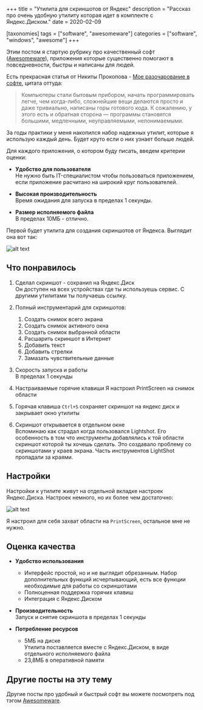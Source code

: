 +++
title = "Утилита для скриншотов от Яндекс"
description = "Рассказ про очень удобную утилиту которая идет в комплекте с Яндекс.Диском."
date = 2020-02-09

[taxonomies]
tags = ["software", "awesomeware"]
categories = ["software", "windows", "awesome"]
+++

Этим постом я стартую рубрику про качественный софт ([Awesomeware](/tags/awesomeware)), 
приложения которые существенно помогают в повседневности, быстры и написаны для людей.

Есть прекрасная статья от Никиты Прокопова - [Мое разочарование в софте](https://tonsky.me/blog/disenchantment/ru/),
цитата оттуда:

> Компьютеры стали бытовым прибором, начать программировать легче, чем когда-либо, сложнейшие вещи делаются просто и даже тривиально, написаны горы готового кода. К сожалению, у этого есть и обратная сторона — программы становятся большими, медленными, неуправляемыми, непонимаемыми.

За годы практики у меня накопился набор надежных утилит, которые я использую каждый день. Будет круто если о них узнает
больше людей.

Для каждого приложения, о котором буду писать, введем критерии оценки:

- **Удобство для пользователя**  
  Не нужно быть IT-специалистом чтобы пользоваться приложением, если приложение расчитано на широкий круг пользователей.

- **Высокая производительность**  
  Время ожидания для запуска в пределах 1 секунды.

- **Размер исполняемого файла**  
  В пределах 10МБ - отлично.

Первой будет утилита для создания скриншотов от Яндекса. Выглядит она вот так:

![alt text](/images/awesomeware/yst-1.png "Скриншот из утилиты")

## Что понравилось

1. Сделал скриншот - сохранил на Яндекс.Диск  
   Он доступен на всех устройствах где ты используешь сервис. С другими утилитами ты получаешь ссылку.

2. Полный инструментарий для скриншотов:

   1. Создать снимок всего экрана
   2. Создать снимок активного окна
   3. Создать снимок выбранной области
   4. Расшарить скриншот в Интернет
   5. Добавить текст
   6. Добавить стрелки
   7. Замазать чувствительные данные
   
3. Скорость запуска и работы  
   В пределах 1 секунды

4. Настраиваемые горячие клавиши
   Я настроил PrintScreen на снимок области
   
5. Горячая клавиша `Ctrl+S` сохраняет скриншот на яндекс диск и закрывает окно утилиты

6. Скриншот открывается в отдельном окне  
   Вспоминаю как страдал когда пользовался Lightshot. Его особенность в том что инструменты добавлялись 
   к той области скриншот которой ты хочешь сделать. Это создавало проблему со скриншотами у краев экрана. 
   Часть инструментов LightShot пропадали за краями.
   
## Настройки

Настройки к утилите живут на отдельной вкладке настроек Яндекс.Диска. Настроек немного, но их более чем достаточно:

![alt text](/images/awesomeware/yst-2.png "Вкладка настроек")

Я настроил для себя захват области на `PrintScreen`, остальное мне не нужно.

## Оценка качества

- **Удобство использования**  
  - Интерфейс простой, но и не выглядит обрезанным. Набор дополнительных функций исчерпывающий, есть все функции необходимые
  для работы со скриншотами
  - Полноценная поддержка горячих клавиш
  - Интеграция с Яндекс.Диском

- **Производительность**  
  Запуск и снятие скриншота в пределах 1 секунды

- **Потребление ресурсов**  
  - 5МБ на диске  
    Утилита поставляется вместе с Яндекс.Диском, в виде отдельного исполняемого файла
  - 23,8МБ в оперативной памяти

## Другие посты на эту тему

Другие посты про удобный и быстрый софт вы можете посмотреть под тэгом [Awesomeware](/tags/awesomeware).

